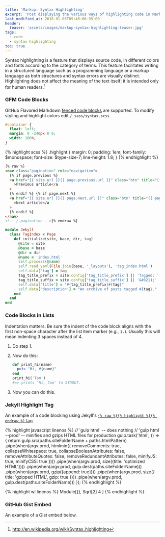 ```yaml
---
title: 'Markup: Syntax Highlighting'
excerpt: 'Post displaying the various ways of highlighting code in Markdown.'
last_modified_at: 2018-01-03T09:45:06-05:00
header:
  teaser: 'assets/images/markup-syntax-highlighting-teaser.jpg'
tags:
  - code
  - syntax highlighting
toc: true
---
```


Syntax highlighting is a feature that displays source code, in different colors and fonts according to the category of terms. This feature facilitates writing in a structured language such as a programming language or a markup language as both structures and syntax errors are visually distinct. Highlighting does not affect the meaning of the text itself; it is intended only for human readers.[^1]

[^1]: <http://en.wikipedia.org/wiki/Syntax_highlighting>

### GFM Code Blocks

GitHub Flavored Markdown [fenced code blocks](https://help.github.com/articles/creating-and-highlighting-code-blocks/) are supported. To modify styling and highlight colors edit `/_sass/syntax.scss`.

```css
#container {
  float: left;
  margin: 0 -240px 0 0;
  width: 100%;
}
```

{% highlight scss %}
.highlight {
margin: 0;
padding: 1em;
font-family: $monospace;
font-size: $type-size-7;
line-height: 1.8;
}
{% endhighlight %}

```html
{% raw %}
<nav class="pagination" role="navigation">
  {% if page.previous %}
  <a href="{{ site.url }}{{ page.previous.url }}" class="btn" title="{{ page.previous.title }}"
    >Previous article</a
  >
  {% endif %} {% if page.next %}
  <a href="{{ site.url }}{{ page.next.url }}" class="btn" title="{{ page.next.title }}"
    >Next article</a
  >
  {% endif %}
</nav>
<!-- /.pagination -->{% endraw %}
```

```ruby
module Jekyll
  class TagIndex < Page
    def initialize(site, base, dir, tag)
      @site = site
      @base = base
      @dir = dir
      @name = 'index.html'
      self.process(@name)
      self.read_yaml(File.join(base, '_layouts'), 'tag_index.html')
      self.data['tag'] = tag
      tag_title_prefix = site.config['tag_title_prefix'] || 'Tagged: '
      tag_title_suffix = site.config['tag_title_suffix'] || '&#8211;'
      self.data['title'] = "#{tag_title_prefix}#{tag}"
      self.data['description'] = "An archive of posts tagged #{tag}."
    end
  end
end
```

### Code Blocks in Lists

Indentation matters. Be sure the indent of the code block aligns with the first non-space character after the list item marker (e.g., `1.`). Usually this will mean indenting 3 spaces instead of 4.

1. Do step 1.
2. Now do this:

   ```ruby
   def print_hi(name)
     puts "Hi, #{name}"
   end
   print_hi('Tom')
   #=> prints 'Hi, Tom' to STDOUT.
   ```

3. Now you can do this.

### Jekyll Highlight Tag

An example of a code blocking using Jekyll's [`{% raw %}{% highlight %}{% endraw %}` tag](https://jekyllrb.com/docs/templates/#code-snippet-highlighting).

{% highlight javascript linenos %}
// 'gulp html' -- does nothing
// 'gulp html --prod' -- minifies and gzips HTML files for production
gulp.task('html', () => {
return gulp.src(paths.siteFolderName + paths.htmlPattern)
.pipe(when(argv.prod, htmlmin({
removeComments: true,
collapseWhitespace: true,
collapseBooleanAttributes: false,
removeAttributeQuotes: false,
removeRedundantAttributes: false,
minifyJS: true,
minifyCSS: true
})))
.pipe(when(argv.prod, size({title: 'optimized HTML'})))
.pipe(when(argv.prod, gulp.dest(paths.siteFolderName)))
.pipe(when(argv.prod, gzip({append: true})))
.pipe(when(argv.prod, size({
title: 'gzipped HTML',
gzip: true
})))
.pipe(when(argv.prod, gulp.dest(paths.siteFolderName)))
});
{% endhighlight %}

{% highlight wl linenos %}
Module[{},
Sqrt[2]
4
]
{% endhighlight %}

### GitHub Gist Embed

An example of a Gist embed below.

<script src="https://gist.github.com/mmistakes/77c68fbb07731a456805a7b473f47841.js"></script>
